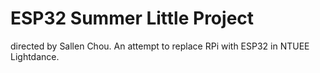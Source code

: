 # ESP32 Summer Little Project
directed by Sallen Chou. An attempt to replace RPi with ESP32 in NTUEE Lightdance.
